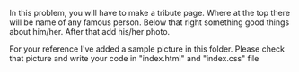 In this problem, you will have to make a tribute page. Where at the top there will be name of any famous person. Below that right something good things about him/her. After that add his/her photo.

For your reference I've added a sample picture in this folder. Please check that picture and write your code in "index.html" and "index.css" file